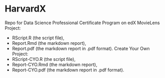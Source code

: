 # HarvardX
Repo for Data Science Professional Certificate Program on edX
MovieLens Project:
- RScript.R (the script file),
- Report.Rmd (the markdown report),
- Report.pdf (the markdown report in .pdf format).
Create Your Own Project:
- RScript-CYO.R (the script file),
- Report-CYO.Rmd (the markdown report),
- Report-CYO.pdf (the markdown report in .pdf format).
